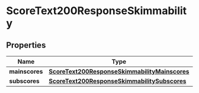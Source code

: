

# ScoreText200ResponseSkimmability


## Properties

| Name | Type | Description | Notes |
|------------ | ------------- | ------------- | -------------|
|**mainscores** | [**ScoreText200ResponseSkimmabilityMainscores**](ScoreText200ResponseSkimmabilityMainscores.md) |  |  [optional] |
|**subscores** | [**ScoreText200ResponseSkimmabilitySubscores**](ScoreText200ResponseSkimmabilitySubscores.md) |  |  [optional] |



